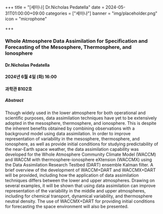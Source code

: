 ﻿+++
title = "[세미나] Dr.Nicholas Pedatella"
date = 2024-05-31T01:00:00+09:00
categories = ["세미나"]
banner = "img/placeholder.png"
icon = "microphone"

+++
### Whole Atmosphere Data Assimilation for Specification and Forecasting of the Mesosphere, Thermosphere, and Ionosphere

#### Dr.Nicholas Pedatella

#### 2024년 6월 4일 (화) 16:00

####  과학관 B102호

##### Abstract

Though widely used in the lower atmosphere for both operational and scientific purposes, data
assimilation techniques have yet to be extensively adopted in the mesosphere, thermosphere, and
ionosphere. This is despite the inherent benefits obtained by combining observations with a
background model using data assimilation. In order to improve representation of variability in
the mesosphere, thermosphere, and ionosphere, as well as provide initial conditions for studying
predictability of the near-Earth space weather, the data assimilation capability was developed for
the Whole Atmosphere Community Climate Model (WACCM) and WACCM with
thermosphere-ionosphere eXtension (WACCMX) using the Data Assimilation Research Testbed
(DART) ensemble Kalman filter. A brief overview of the development of WACCM+DART and
WACCMX+DART will be provided, including how the application of data assimilation
techniques differs between the lower and upper atmospheres. Drawing on several examples, it
will be shown that using data assimilation can improve representation of the variability in the
middle and upper atmospheres, including for chemical transport, dynamical variability, and
thermosphere neutral density. The use of WACCMX+DART for providing initial conditions for
forecasting the space environment will also be presented.